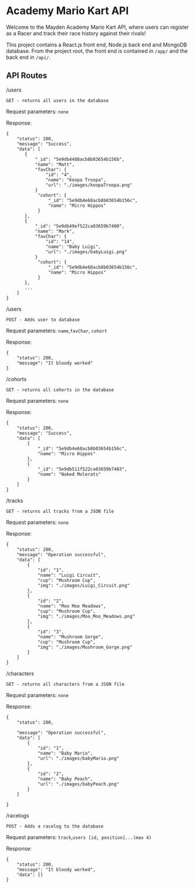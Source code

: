 # Academy Mario Kart API

Welcome to the Mayden Academy Mario Kart API, where users can register as a Racer and track their race history against their rivals!

This project contains a React.js front end, Node.js back end and MongoDB database. From the project root, the front end is contained in `/app/` and the back end in `/api/`.

## API Routes

/users

    GET - returns all users in the database

Request parameters: `none`

Response:
```
{
    "status": 200,
    "message": "Success",
    "data": [
       {
           "_id": "5e9db4488acb8b03654b156b",
           "name": "Matt",
           "favChar": {
               "id": "4",
               "name": "Koopa Troopa",
               "url": "./images/koopaTroopa.png"
           }
            "cohort": {
                "_id": "5e9db4e68acb8b03654b156c",
                "name": "Micro Hippos"
            }
       },
       {
           "_id": "5e9db49ef522ca03659b7400",
           "name": "Mark",
           "favChar": {
               "id": "14",
               "name": "Baby Luigi",
               "url": "./images/babyLuigi.png"
           }
            "cohort": {
                "_id": "5e9db4e68acb8b03654b156c",
                "name": "Micro Hippos"
            }
       },
       ...
    ]
}
```
/users

    POST - Adds user to database

Request parameters: `name`,`favChar`, `cohort`

Response:
```
{   
    "status": 200,
    "message": "It bloody worked"
}

```
/cohorts

    GET - returns all cohorts in the database

Request parameters: `none`

Response:
```
{
    "status": 200,
    "message": "Success",
    "data": [
        {
            "_id": "5e9db4e68acb8b03654b156c",
            "name": "Micro Hippos"
        },
        {
            "_id": "5e9db511f522ca03659b7403",
            "name": "Naked Molerats"
        }
    ]
}
```

/tracks

    GET - returns all tracks from a JSON file

Request parameters: `none`

Response:
```
{
    "status": 200,
    "message": "Operation successful",
    "data": [
        {
            "id": "1",
            "name": "Luigi Circuit",
            "cup": "Mushroom Cup",
            "img": "./images/Luigi_Circuit.png"
        },
        {
            "id": "2",
            "name": "Moo Moo Meadows",
            "cup": "Mushroom Cup",
            "img": "./images/Moo_Moo_Meadows.png"
        },
        {
            "id": "3",
            "name": "Mushroom Gorge",
            "cup": "Mushroom Cup",
            "img": "./images/Mushroom_Gorge.png"
        }
    ]
}
```

/characters

    GET - returns all characters from a JSON file

Request parameters: `none`

Response:
```
{
    "status": 200,

    "message": "Operation successful",
    "data": [
        {
            "id": "1",
            "name": "Baby Mario",
            "url": "./images/babyMario.png"
        },
        {
            "id": "2",
            "name": "Baby Peach",
            "url": "./images/babyPeach.png"
        }
    ]

}
```

/racelogs

    POST - Adds a racelog to the database

Request parameters: `track`,`users [id, position]...(max 4)`

Response:
```
{
    "status": 200,
    "message": "It bloody worked",
    "data": []
}
```